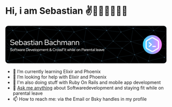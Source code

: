# Hi, i am Sebastian ✌️🏋🏼👨‍💻🫃🏼
![Header](./github-header-image.png)
<!-- - 🔭 I’m currently working on [my portfolio of small bets](https://twitter.com/buk/status/1724372383010558081) -->
- 🌱 I’m currently learning Elixir and Phoenix
- 🤔 I’m looking for help with Elixir and Phoenix
- 🤞 I'm also doing stuff with Ruby On Rails and mobile app development
- 💬 [Ask me anything](https://github.com/sebastianbachmann/ama) about Softwaredevelopment and staying fit while on parental leave
- 📫 How to reach me: via the Email or Bsky handles in my profile

<!--#🌐 Socials:

[![LinkedIn](https://img.shields.io/badge/LinkedIn-%230077B5.svg?logo=linkedin&logoColor=white)](https://linkedin.com/in/sebastian-bachmann)
[![Twitter](https://img.shields.io/badge/Twitter-%231DA1F2.svg?logo=Twitter&logoColor=white)](https://twitter.com/buk) -->

<!--# 💻 Tech Stack:
![Elixir](https://img.shields.io/badge/elixir-%234B275F.svg?style=for-the-badge&logo=elixir&logoColor=white) ![Postgres](https://img.shields.io/badge/postgres-%23316192.svg?style=for-the-badge&logo=postgresql&logoColor=white) 	![Supabase](https://img.shields.io/badge/Supabase-3ECF8E?style=for-the-badge&logo=supabase&logoColor=white) ![IOS](https://img.shields.io/badge/IOS-%2320232a.svg?style=for-the-badge&logo=apple&logoColor=white) ![Rails](https://img.shields.io/badge/rails-%23CC0000.svg?style=for-the-badge&logo=ruby-on-rails&logoColor=white) -->
